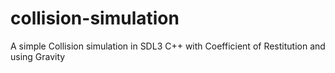 # collision-simulation
A simple Collision simulation in SDL3 C++ with Coefficient of Restitution and using Gravity 
